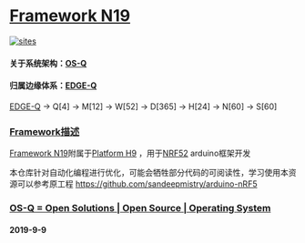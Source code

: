 ﻿# [Framework N19](https://github.com/OS-Q/N19)

[![sites](http://182.61.61.133/link/resources/OSQ.png)](http://www.OS-Q.com)

#### 关于系统架构：[OS-Q](https://github.com/OS-Q)
#### 归属边缘体系：[EDGE-Q](https://github.com/EDGE-Q)

[EDGE-Q](https://github.com/OS-Q/EDGE-Q) -> Q[4] -> M[12] -> W[52] -> D[365] -> H[24] -> N[60] -> S[60]

### [Framework描述](https://github.com/OS-Q/N19/wiki) 

[Framework N19](https://github.com/OS-Q/N19)附属于[Platform H9](https://github.com/OS-Q/H9) ，用于[NRF52](https://github.com/sochub/NRF52) arduino框架开发

本仓库针对自动化编程进行优化，可能会牺牲部分代码的可阅读性，学习使用本资源可以参考原工程 https://github.com/sandeepmistry/arduino-nRF5

### [OS-Q = Open Solutions | Open Source |  Operating System ](http://www.OS-Q.com/N19)
####  2019-9-9